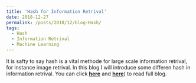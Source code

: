 ```yaml
---
title: 'Hash for Information Retrival'
date: 2018-12-27
permalink: /posts/2018/12/blog-Hash/
tags:
  - Hash
  - Information Retrival
  - Machine Learning
---
```


It is safty to say hash is a vital methode for large scale information retrival, for instance image retrival. In this blog I will introduce some differen hash in information retrival. You can click [**here**](https://zhuanlan.zhihu.com/p/53417083) and [**here**](https://pridelee.github.io/files/blog/Hashing.pdf)) to read full blog.

